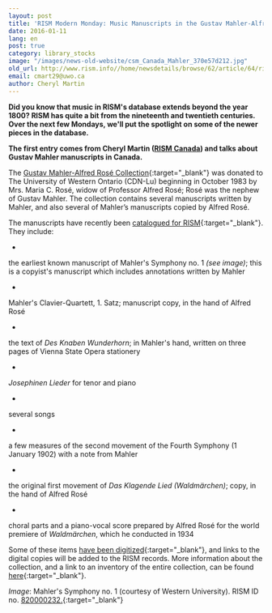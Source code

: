 ```yaml
---
layout: post
title: 'RISM Modern Monday: Music Manuscripts in the Gustav Mahler-Alfred Rosé Collection'
date: 2016-01-11
lang: en
post: true
category: library_stocks
image: "/images/news-old-website/csm_Canada_Mahler_370e57d212.jpg"
old_url: http://www.rism.info//home/newsdetails/browse/62/article/64/rism-modern-monday-music-manuscripts-in-the-gustav-mahler-alfred-rose-collection.html
email: cmart29@uwo.ca
author: Cheryl Martin
---
```



**Did you know that music in RISM's database extends beyond the year 1800? RISM has quite a bit from the nineteenth and twentieth centuries. Over the next few Mondays, we'll put the spotlight on some of the newer pieces in the database.**

**The first entry comes from Cheryl Martin ([RISM Canada](/workgroups/canada-toronto-university-of-toronto-libraries.html)) and talks about Gustav Mahler manuscripts in Canada.**

The [Gustav Mahler-Alfred Rosé Collection](https://www.lib.uwo.ca/music/gmar.html){:target="_blank"} was donated to The University of Western Ontario (CDN-Lu) beginning in October 1983 by Mrs. Maria C. Rosé, widow of Professor Alfred Rosé; Rosé was the nephew of Gustav Mahler. The collection contains several manuscripts written by Mahler, and also several of Mahler’s manuscripts copied by Alfred Rosé.

The manuscripts have recently been [catalogued for RISM](https://opac.rism.info/search?View=rism&siglum=CDN-Lu&author=mahler){:target="_blank"}. They include:

-

the earliest known manuscript of Mahler's Symphony no. 1 _(see image)_; this is a copyist's manuscript which includes annotations written by Mahler


-

Mahler's Clavier-Quartett, 1. Satz; manuscript copy, in the hand of Alfred Rosé


-

the text of _Des Knaben Wunderhorn_; in Mahler's hand, written on three pages of Vienna State Opera stationery


-

_Josephinen Lieder_ for tenor and piano


-

several songs


-

a few measures of the second movement of the Fourth Symphony (1 January 1902) with a note from Mahler


-

the original first movement of _Das Klagende Lied (Waldmärchen)_; copy, in the hand of Alfred Rosé


-

choral parts and a piano-vocal score prepared by Alfred Rosé for the world premiere of _Waldmärchen_, which he conducted in 1934



Some of these items [have been digitized](https://archive.org/details/mahlerrose){:target="_blank"}, and links to the digital copies will be added to the RISM records. More information about the collection, and a link to an inventory of the entire collection, can be found [here](https://www.lib.uwo.ca/music/gmar.html){:target="_blank"}.

_Image_: Mahler's Symphony no. 1 (courtesy of Western University). RISM ID no. [820000232.](https://opac.rism.info/search?id=820000232){:target="_blank"}



<script type="text/javascript">var switchTo5x=true;</script><script type="text/javascript" src="http://w.sharethis.com/button/buttons.js"></script><script type="text/javascript">stLight.options({publisher: "9b601438-1ce1-49d8-bfd7-9cff5df54c17", doNotHash: false, doNotCopy: false, hashAddressBar: false});</script>